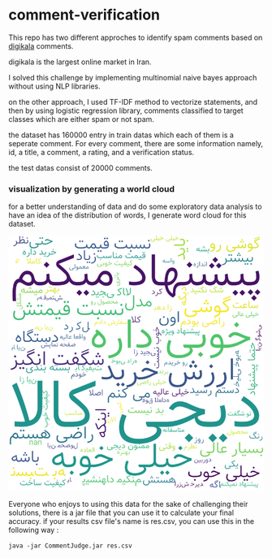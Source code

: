 # comment-verification

This repo has two different approches to identify spam comments based on [digikala](https://digikala.com) comments.

digikala is the largest online market in Iran.

I solved this challenge by implementing multinomial naive bayes approach without using NLP libraries.

on the other approach, I used TF-IDF method to vectorize statements, and then by using logistic regression library, comments classified to target classes which are either spam or not spam.

the dataset has 160000 entry in train datas which each of them is a seperate comment. For every comment, there are some information namely, id, a title, a comment, a rating, and a verification status.

the test datas consist of 20000 comments.

### visualization by generating a world cloud
for a better understanding of data and do some exploratory data analysis to have an idea of the distribution of words, I generate word cloud for this dataset.

![wordcloud](https://github.com/mohamadreza99/comment-verification/blob/main/wordcloud.png)

Everyone who enjoys to using this data for the sake of challenging their solutions, there is a jar file that you can use it to calculate your final accuracy.
if your results csv file's name is res.csv, you can use this in the following way : 
```
java -jar CommentJudge.jar res.csv
```
